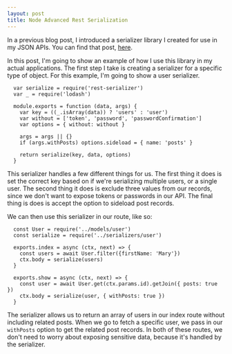 ```yaml
---
layout: post
title: Node Advanced Rest Serialization
---
```

In a previous blog post, I introduced a serializer library I created for use in
my JSON APIs. You can find that post,
[here](http://mockra.com/2016/01/28/node-emberjs-rest-serializer/).

In this post, I'm going to show an example of how I use this library in my
actual applications. The first step I take is creating a serializer for a
specific type of object. For this example, I'm going to show a user serializer.

~~~
  var serialize = require('rest-serializer')
  var _ = require('lodash')

  module.exports = function (data, args) {
    var key = ((_.isArray(data)) ? 'users' : 'user')
    var without = ['token', 'password', 'passwordConfirmation']
    var options = { without: without }

    args = args || {}
    if (args.withPosts) options.sideload = { name: 'posts' }

    return serialize(key, data, options)
  }
~~~

This serializer handles a few different things for us. The first thing it does
is set the correct key based on if we're serializing multiple users, or a
single user. The second thing it does is exclude three values from our records,
since we don't want to expose tokens or passwords in our API. The final thing
is does is accept the option to sideload post records.

We can then use this serializer in our route, like so:

~~~
  const User = require('../models/user')
  const serialize = require('../serializers/user')

  exports.index = async (ctx, next) => {
    const users = await User.filter({firstName: 'Mary'})
    ctx.body = serialize(users)
  }

  exports.show = async (ctx, next) => {
    const user = await User.get(ctx.params.id).getJoin({ posts: true })
    ctx.body = serialize(user, { withPosts: true })
  }
~~~

The serializer allows us to return an array of users in our index route without
including related posts. When we go to fetch a specific user, we pass in our
`withPosts` option to get the related post records. In both of these routes, we
don't need to worry about exposing sensitive data, because it's handled by the
serializer.
